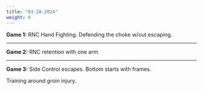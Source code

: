 ```yaml
---
title: "03-28-2024"
weight: 0
---
```


**Game 1:** RNC Hand Fighting. Defending the choke w/out escaping.

---
**Game 2:** RNC retention with one arm

---
**Game 3:** Side Control escapes. Bottom starts with frames.

Training around groin injury.
